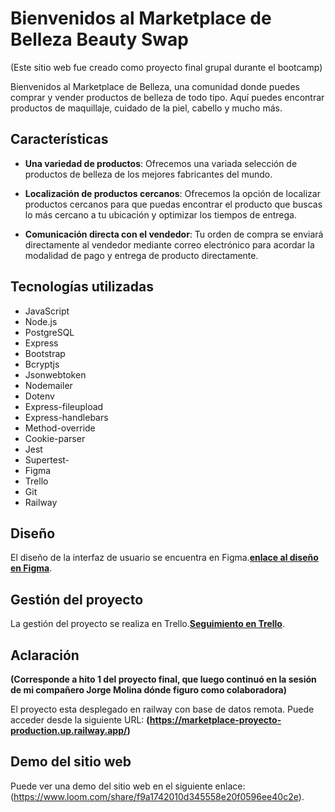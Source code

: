 
# Bienvenidos al Marketplace de Belleza Beauty Swap

(Este sitio web fue creado como proyecto final grupal durante el bootcamp)

Bienvenidos al Marketplace de Belleza, una comunidad donde puedes comprar y vender productos de belleza de todo tipo. Aquí puedes encontrar productos de maquillaje, cuidado de la piel, cabello y mucho más.

## **Características**

- **Una variedad de productos**: Ofrecemos una variada selección de productos de belleza de los mejores fabricantes del mundo.

- **Localización de productos cercanos**: Ofrecemos la opción de localizar productos cercanos para que puedas encontrar el producto que buscas lo más cercano a tu ubicación y optimizar los tiempos de entrega.

- **Comunicación directa con el vendedor**: Tu orden de compra se enviará directamente al vendedor mediante correo electrónico para acordar la modalidad de pago y entrega de producto directamente.

## **Tecnologías utilizadas**

- JavaScript
- Node.js
- PostgreSQL
- Express
- Bootstrap
- Bcryptjs
- Jsonwebtoken
- Nodemailer
- Dotenv
- Express-fileupload
- Express-handlebars
- Method-override
- Cookie-parser
- Jest
- Supertest-
- Figma
- Trello
- Git
- Railway

## **Diseño**

El diseño de la interfaz de usuario se encuentra en Figma.**[enlace al diseño en Figma](https://www.figma.com/file/Fv7wlVnqzdP6Ow8JAl9vlv/Marketplace?node-id=0%3A1&t=U7JGTHkObtPGFrqP-)**.

## **Gestión del proyecto**

La gestión del proyecto se realiza en Trello.**[Seguimiento en Trello](https://trello.com/invite/b/mZfIZi8X/ATTI5971158cc34f43aecbd1f4a3f5936d5f2C1B9273/marketplace)**.

## **Aclaración** 

**(Corresponde a hito 1 del proyecto final, que luego continuó en la sesión de mi compañero Jorge Molina dónde figuro como colaboradora)** 

El proyecto esta desplegado en railway con base de datos remota. Puede acceder desde la siguiente URL: **(https://marketplace-proyecto-production.up.railway.app/)** 



## **Demo del sitio web**

Puede ver una demo del sitio web en el siguiente enlace: (https://www.loom.com/share/f9a1742010d345558e20f0596ee40c2e).












